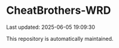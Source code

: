 # CheatBrothers-WRD

Last updated: 2025-06-05 19:09:30

This repository is automatically maintained.

